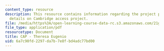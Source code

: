 ```yaml
---
content_type: resource
description: This resource contains information regarding the project proposal and
  details on Cambridge access project.
file: /media/https%3A/open-learning-course-data-rc.s3.amazonaws.com/21g-034-media-education-and-the-marketplace-fall-2005/6a7c90fd2297da7b7e8fbd4adc77bd00_MIT21G_034F05_captheresaeu.pdf
file_type: application/pdf
resourcetype: Document
title: CAP - Theresa Eugenio
uid: 6a7c90fd-2297-da7b-7e8f-bd4adc77bd00
---
```

